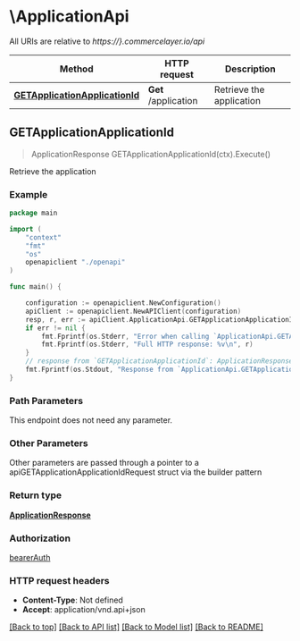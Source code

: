 # \ApplicationApi

All URIs are relative to *https://}.commercelayer.io/api*

Method | HTTP request | Description
------------- | ------------- | -------------
[**GETApplicationApplicationId**](ApplicationApi.md#GETApplicationApplicationId) | **Get** /application | Retrieve the application



## GETApplicationApplicationId

> ApplicationResponse GETApplicationApplicationId(ctx).Execute()

Retrieve the application



### Example

```go
package main

import (
    "context"
    "fmt"
    "os"
    openapiclient "./openapi"
)

func main() {

    configuration := openapiclient.NewConfiguration()
    apiClient := openapiclient.NewAPIClient(configuration)
    resp, r, err := apiClient.ApplicationApi.GETApplicationApplicationId(context.Background()).Execute()
    if err != nil {
        fmt.Fprintf(os.Stderr, "Error when calling `ApplicationApi.GETApplicationApplicationId``: %v\n", err)
        fmt.Fprintf(os.Stderr, "Full HTTP response: %v\n", r)
    }
    // response from `GETApplicationApplicationId`: ApplicationResponse
    fmt.Fprintf(os.Stdout, "Response from `ApplicationApi.GETApplicationApplicationId`: %v\n", resp)
}
```

### Path Parameters

This endpoint does not need any parameter.

### Other Parameters

Other parameters are passed through a pointer to a apiGETApplicationApplicationIdRequest struct via the builder pattern


### Return type

[**ApplicationResponse**](ApplicationResponse.md)

### Authorization

[bearerAuth](../README.md#bearerAuth)

### HTTP request headers

- **Content-Type**: Not defined
- **Accept**: application/vnd.api+json

[[Back to top]](#) [[Back to API list]](../README.md#documentation-for-api-endpoints)
[[Back to Model list]](../README.md#documentation-for-models)
[[Back to README]](../README.md)

